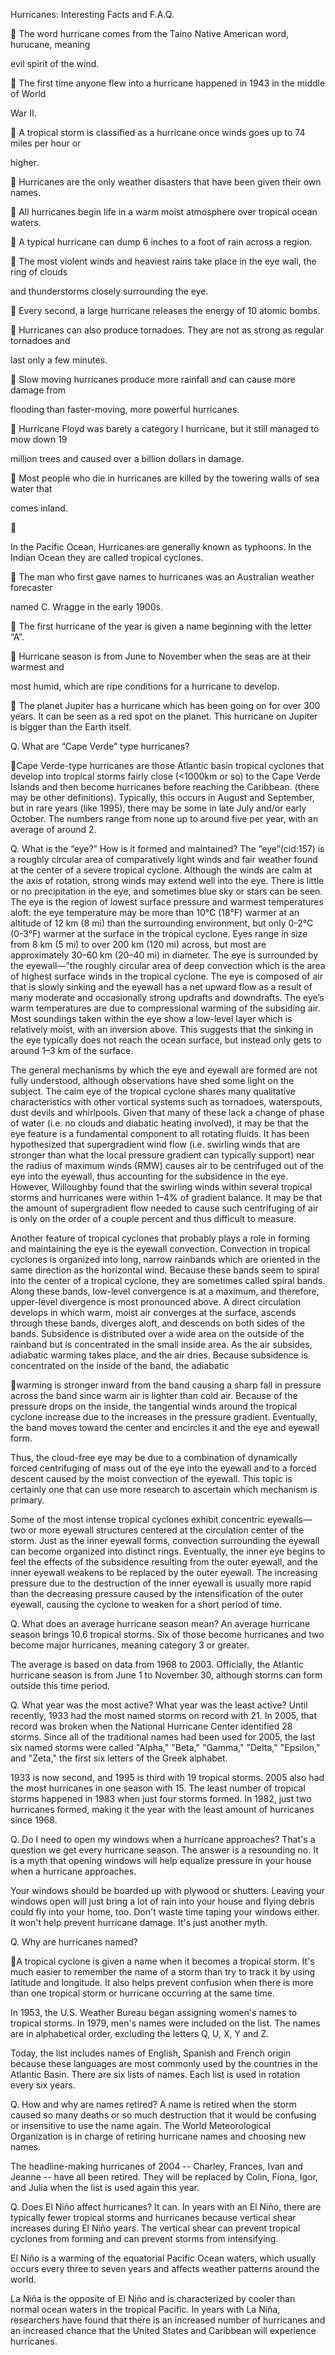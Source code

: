 Hurricanes: Interesting Facts and F.A.Q.

  The word hurricane comes from the Taino Native American word, hurucane, meaning

evil spirit of the wind.

  The first time anyone flew into a hurricane happened in 1943 in the middle of World

War II.

  A tropical storm is classified as a hurricane once winds goes up to 74 miles per hour or

higher.

  Hurricanes are the only weather disasters that have been given their own names.

  All hurricanes begin life in a warm moist atmosphere over tropical ocean waters.

  A typical hurricane can dump 6 inches to a foot of rain across a region.

  The most violent winds and heaviest rains take place in the eye wall, the ring of clouds

and thunderstorms closely surrounding the eye.

  Every second, a large hurricane releases the energy of 10 atomic bombs.

  Hurricanes can also produce tornadoes. They are not as strong as regular tornadoes and

last only a few minutes.

  Slow moving hurricanes produce more rainfall and can cause more damage from

flooding than faster-moving, more powerful hurricanes.

  Hurricane Floyd was barely a category I hurricane, but it still managed to mow down 19

million trees and caused over a billion dollars in damage.

  Most people who die in hurricanes are killed by the towering walls of sea water that

comes inland.



In the Pacific Ocean, Hurricanes are generally known as typhoons. In the Indian Ocean
they are called tropical cyclones.

  The man who first gave names to hurricanes was an Australian weather forecaster

named C. Wragge in the early 1900s.

  The first hurricane of the year is given a name beginning with the letter “A”.

  Hurricane season is from June to November when the seas are at their warmest and

most humid, which are ripe conditions for a hurricane to develop.

  The planet Jupiter has a hurricane which has been going on for over 300 years. It can be
seen as a red spot on the planet. This hurricane on Jupiter is bigger than the Earth itself.

Q. What are “Cape Verde” type hurricanes?

Cape Verde-type hurricanes are those Atlantic basin tropical cyclones that develop into tropical
storms fairly close (<1000km or so) to the Cape Verde Islands and then become hurricanes
before reaching the Caribbean. (there may be other definitions). Typically, this occurs in August
and September, but in rare years (like 1995), there may be some in late July and/or early
October. The numbers range from none up to around five per year, with an average of around
2.

Q. What is the “eye?” How is it formed and maintained?
The “eye”(cid:157) is a roughly circular area of comparatively light winds and fair weather found at the
center of a severe tropical cyclone. Although the winds are calm at the axis of rotation, strong
winds may extend well into the eye. There is little or no precipitation in the eye, and sometimes
blue sky or stars can be seen. The eye is the region of lowest surface pressure and warmest
temperatures aloft: the eye temperature may be more than 10°C (18°F) warmer at an altitude
of 12 km (8 mi) than the surrounding environment, but only 0-2°C (0-3°F) warmer at the surface
in the tropical cyclone. Eyes range in size from 8 km (5 mi) to over 200 km (120 mi) across, but
most are approximately 30–60 km (20–40 mi) in diameter. The eye is surrounded by the
eyewall—”the roughly circular area of deep convection which is the area of highest surface
winds in the tropical cyclone. The eye is composed of air that is slowly sinking and the eyewall
has a net upward flow as a result of many moderate and occasionally strong updrafts and
downdrafts. The eye’s warm temperatures are due to compressional warming of the subsiding
air. Most soundings taken within the eye show a low-level layer which is relatively moist, with
an inversion above. This suggests that the sinking in the eye typically does not reach the ocean
surface, but instead only gets to around 1–3 km of the surface.

The general mechanisms by which the eye and eyewall are formed are not fully understood,
although observations have shed some light on the subject. The calm eye of the tropical
cyclone shares many qualitative characteristics with other vortical systems such as tornadoes,
waterspouts, dust devils and whirlpools. Given that many of these lack a change of phase of
water (i.e. no clouds and diabatic heating involved), it may be that the eye feature is a
fundamental component to all rotating fluids. It has been hypothesized that supergradient wind
flow (i.e. swirling winds that are stronger than what the local pressure gradient can typically
support) near the radius of maximum winds (RMW) causes air to be centrifuged out of the eye
into the eyewall, thus accounting for the subsidence in the eye. However, Willoughby found
that the swirling winds within several tropical storms and hurricanes were within 1–4% of
gradient balance. It may be that the amount of supergradient flow needed to cause such
centrifuging of air is only on the order of a couple percent and thus difficult to measure.

Another feature of tropical cyclones that probably plays a role in forming and maintaining the
eye is the eyewall convection. Convection in tropical cyclones is organized into long, narrow
rainbands which are oriented in the same direction as the horizontal wind. Because these
bands seem to spiral into the center of a tropical cyclone, they are sometimes called spiral
bands. Along these bands, low-level convergence is at a maximum, and therefore, upper-level
divergence is most pronounced above. A direct circulation develops in which warm, moist air
converges at the surface, ascends through these bands, diverges aloft, and descends on both
sides of the bands. Subsidence is distributed over a wide area on the outside of the rainband
but is concentrated in the small inside area. As the air subsides, adiabatic warming takes place,
and the air dries. Because subsidence is concentrated on the inside of the band, the adiabatic

warming is stronger inward from the band causing a sharp fall in pressure across the band since
warm air is lighter than cold air. Because of the pressure drops on the inside, the tangential
winds around the tropical cyclone increase due to the increases in the pressure gradient.
Eventually, the band moves toward the center and encircles it and the eye and eyewall form.

Thus, the cloud-free eye may be due to a combination of dynamically forced centrifuging of
mass out of the eye into the eyewall and to a forced descent caused by the moist convection of
the eyewall. This topic is certainly one that can use more research to ascertain which
mechanism is primary.

Some of the most intense tropical cyclones exhibit concentric eyewalls—two or more eyewall
structures centered at the circulation center of the storm. Just as the inner eyewall forms,
convection surrounding the eyewall can become organized into distinct rings. Eventually, the
inner eye begins to feel the effects of the subsidence resulting from the outer eyewall, and the
inner eyewall weakens to be replaced by the outer eyewall. The increasing pressure due to the
destruction of the inner eyewall is usually more rapid than the decreasing pressure caused by
the intensification of the outer eyewall, causing the cyclone to weaken for a short period of
time.

Q. What does an average hurricane season mean?
An average hurricane season brings 10.6 tropical storms. Six of those become hurricanes and
two become major hurricanes, meaning category 3 or greater.

The average is based on data from 1968 to 2003. Officially, the Atlantic hurricane season is
from June 1 to November 30, although storms can form outside this time period.

Q. What year was the most active? What year was the least active?
Until recently, 1933 had the most named storms on record with 21. In 2005, that record was
broken when the National Hurricane Center identified 28 storms. Since all of the traditional
names had been used for 2005, the last six named storms were called "Alpha," "Beta,"
"Gamma," "Delta," "Epsilon," and "Zeta," the first six letters of the Greek alphabet.

1933 is now second, and 1995 is third with 19 tropical storms. 2005 also had the most
hurricanes in one season with 15. The least number of tropical storms happened in 1983 when
just four storms formed. In 1982, just two hurricanes formed, making it the year with the least
amount of hurricanes since 1968.

Q. Do I need to open my windows when a hurricane approaches?
That's a question we get every hurricane season. The answer is a resounding no. It is a myth
that opening windows will help equalize pressure in your house when a hurricane approaches.

Your windows should be boarded up with plywood or shutters. Leaving your windows open will
just bring a lot of rain into your house and flying debris could fly into your home, too. Don't
waste time taping your windows either. It won't help prevent hurricane damage. It's just
another myth.

Q. Why are hurricanes named?

A tropical cyclone is given a name when it becomes a tropical storm. It's much easier to
remember the name of a storm than try to track it by using latitude and longitude. It also helps
prevent confusion when there is more than one tropical storm or hurricane occurring at the
same time.

In 1953, the U.S. Weather Bureau began assigning women's names to tropical storms. In 1979,
men's names were included on the list. The names are in alphabetical order, excluding the
letters Q, U, X, Y and Z.

Today, the list includes names of English, Spanish and French origin because these languages
are most commonly used by the countries in the Atlantic Basin. There are six lists of names.
Each list is used in rotation every six years.

Q. How and why are names retired?
A name is retired when the storm caused so many deaths or so much destruction that it would
be confusing or insensitive to use the name again. The World Meteorological Organization is in
charge of retiring hurricane names and choosing new names.

The headline-making hurricanes of 2004 -- Charley, Frances, Ivan and Jeanne -- have all been
retired. They will be replaced by Colin, Fiona, Igor, and Julia when the list is used again this
year.

Q. Does El Niño affect hurricanes?
It can. In years with an El Niño, there are typically fewer tropical storms and hurricanes because
vertical shear increases during El Niño years. The vertical shear can prevent tropical cyclones
from forming and can prevent storms from intensifying.

El Niño is a warming of the equatorial Pacific Ocean waters, which usually occurs every three to
seven years and affects weather patterns around the world.

La Niña is the opposite of El Niño and is characterized by cooler than normal ocean waters in
the tropical Pacific. In years with La Niña, researchers have found that there is an increased
number of hurricanes and an increased chance that the United States and Caribbean will
experience hurricanes.

